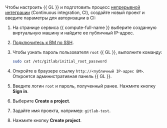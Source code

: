Чтобы настроить {{ GL }} и подготовить процесс [непрерывной интеграции](https://ru.wikipedia.org/wiki/Непрерывная_интеграция) (Continuous integration, CI), создайте новый проект и введите параметры для авторизации в CI:
1. На странице сервиса {{ compute-full-name }} выберите созданную виртуальную машину и найдите ее публичный IP-адрес.
1. [Подключитесь к ВМ по SSH](../../compute/operations/vm-connect/ssh.md).
1. Чтобы узнать пароль пользователя `root` {{ GL }}, выполните команду:

   ```bash
   sudo cat /etc/gitlab/initial_root_password
   ```

1. Откройте в браузере ссылку `http://<публичный IP-адрес ВМ>`. Откроется административная панель {{ GL }}.
1. Введите логин `root` и пароль, полученный ранее. Нажмите кнопку **Sign in**.
1. Выберите **Create a project**.
1. Задайте имя проекта, например: `gitlab-test`.
1. Нажмите кнопку **Create project**.